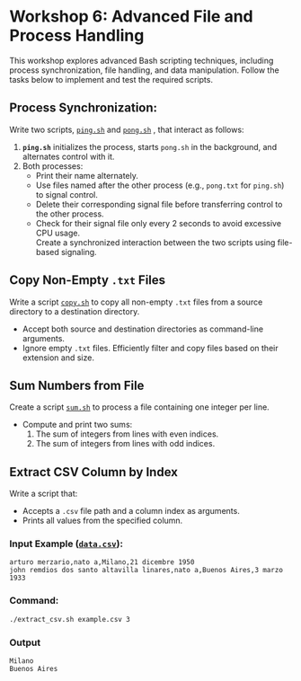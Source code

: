# Workshop 6: Advanced File and Process Handling

This workshop explores advanced Bash scripting techniques, including process synchronization, file handling, and data manipulation. Follow the tasks below to implement and test the required scripts.

## Process Synchronization:
Write two scripts, [`ping.sh`](./code/ping.sh) and [`pong.sh`](./code/pong.sh) , that interact as follows:  
1. **`ping.sh`** initializes the process, starts `pong.sh` in the background, and alternates control with it.  
2. Both processes:  
   - Print their name alternately.  
   - Use files named after the other process (e.g., `pong.txt` for `ping.sh`) to signal control.  
   - Delete their corresponding signal file before transferring control to the other process.  
   - Check for their signal file only every 2 seconds to avoid excessive CPU usage.  
Create a synchronized interaction between the two scripts using file-based signaling.

## Copy Non-Empty `.txt` Files
Write a script [`copy.sh`](./code/copy.sh) to copy all non-empty `.txt` files from a source directory to a destination directory.  
- Accept both source and destination directories as command-line arguments.  
- Ignore empty `.txt` files.
Efficiently filter and copy files based on their extension and size.

## Sum Numbers from File
Create a script [`sum.sh`](./code/sum.sh) to process a file containing one integer per line.  
- Compute and print two sums:  
  1. The sum of integers from lines with even indices.  
  2. The sum of integers from lines with odd indices.  

## Extract CSV Column by Index
Write a script that:  
- Accepts a `.csv` file path and a column index as arguments.  
- Prints all values from the specified column.  

### Input Example ([`data.csv`](./code/data.csv)):
```plaintext
arturo merzario,nato a,Milano,21 dicembre 1950
john remdios dos santo altavilla linares,nato a,Buenos Aires,3 marzo 1933
```

### Command:
```bash
./extract_csv.sh example.csv 3
```

### Output
```plaintext
Milano
Buenos Aires
```
